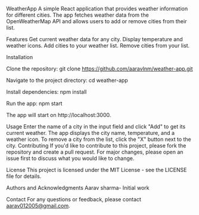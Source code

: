 WeatherApp
A simple React application that provides weather information for different cities. The app fetches weather data from the OpenWeatherMap API and allows users to add or remove cities from their list.

Features
Get current weather data for any city.
Display temperature and weather icons.
Add cities to your weather list.
Remove cities from your list.

Installation

Clone the repository:
git clone https://github.com/aaravlnm/weather-app.git

Navigate to the project directory:
cd weather-app

Install dependencies:
npm install

Run the app:
npm start

The app will start on http://localhost:3000.

Usage
Enter the name of a city in the input field and click "Add" to get its current weather.
The app displays the city name, temperature, and a weather icon.
To remove a city from the list, click the "X" button next to the city.
Contributing
If you'd like to contribute to this project, please fork the repository and create a pull request. For major changes, please open an issue first to discuss what you would like to change.

License
This project is licensed under the MIT License - see the LICENSE file for details.

Authors and Acknowledgments
Aarav sharma- Initial work

Contact
For any questions or feedback, please contact aarav012005@gmail.com.

